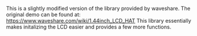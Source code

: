 This is a slightly modified version of the library provided by waveshare.
The original demo can be found at: https://www.waveshare.com/wiki/1.44inch_LCD_HAT
This library essentially makes initalizing the LCD easier and provides a few more functions.